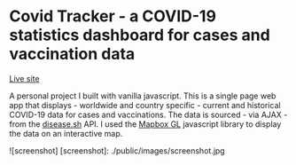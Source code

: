 # Covid Tracker - a COVID-19 statistics dashboard for cases and vaccination data

[Live site](https://covid-tracker-977a3.web.app)

A personal project I built with vanilla javascript. This is a single page web app that displays - worldwide and country specific - current and historical COVID-19 data for cases and vaccinations. The data is sourced - via AJAX - from the [disease.sh](https://disease.sh) API. I used the [Mapbox GL](https://docs.mapbox.com/mapbox-gl-js/guides/) javascript library to display the data on an interactive map.

![screenshot] [screenshot]: ./public/images/screenshot.jpg
